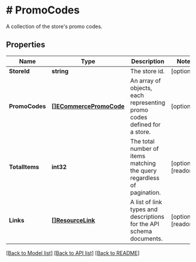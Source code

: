 # # PromoCodes
A collection of the store&#39;s promo codes.

## Properties 


Name | Type | Description | Notes
------------ | ------------- | ------------- | -------------
**StoreId**| **string** | The store id.  | [optional]
**PromoCodes**| [**[]ECommercePromoCode**](ECommercePromoCode.md) | An array of objects, each representing promo codes defined for a store.  | [optional]
**TotalItems**| **int32** | The total number of items matching the query regardless of pagination.  | [optional] [readonly]
**Links**| [**[]ResourceLink**](ResourceLink.md) | A list of link types and descriptions for the API schema documents.  | [optional] [readonly]


[[Back to Model list]](../../README.md#models) [[Back to API list]](../../README.md#endpoints) [[Back to README]](../../README.md)

